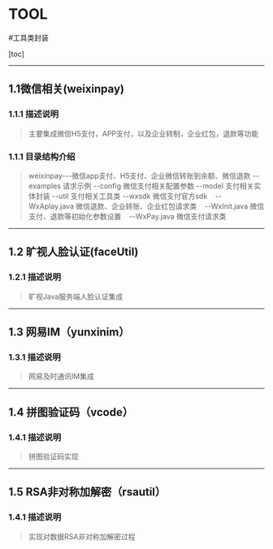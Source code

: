 # TOOL
#工具类封装

[toc]

---
## 1.1微信相关(weixinpay)
### 1.1.1 描述说明
> 主要集成微信H5支付，APP支付，以及企业转制，企业红包，退款等功能

### 1.1.1 目录结构介绍
>weixinpay---微信app支付、H5支付、企业微信转账到余额、微信退款
  --examples 请求示例
  --config 微信支付相关配置参数
  --model 支付相关实体封装
  --util 支付相关工具类
  --wxsdk 微信支付官方sdk
  &nbsp;&nbsp;&nbsp;--WxAplay.java 微信退款、企业转账、企业红包请求类
  &nbsp;&nbsp;&nbsp;--WxInit.java 微信支付、退款等初始化参数设置
  &nbsp;&nbsp;&nbsp;--WxPay.java 微信支付请求类
  
---
## 1.2 旷视人脸认证(faceUtil)
### 1.2.1 描述说明
> 旷视Java服务端人脸认证集成

---
## 1.3 网易IM（yunxinim）
### 1.3.1 描述说明
> 网易及时通讯IM集成

---
## 1.4 拼图验证码（vcode）
### 1.4.1 描述说明
> 拼图验证码实现

---
## 1.5 RSA非对称加解密（rsautil）
### 1.4.1 描述说明
> 实现对数据RSA非对称加解密过程

  

